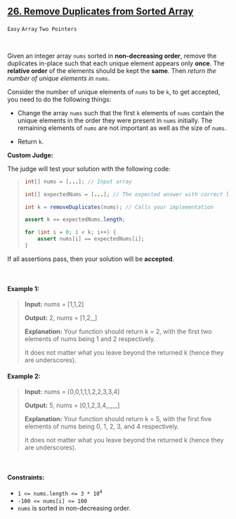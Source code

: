 ## [26. Remove Duplicates from Sorted Array](https://leetcode.com/problems/remove-duplicates-from-sorted-array/)

<code>Easy</code> <code>Array</code> <code>Two Pointers</code>

<br>

Given an integer array <code>nums</code> sorted in __non-decreasing order__, remove the duplicates in-place such that each unique element appears only __once__. The __relative order__ of the elements should be kept the __same__. Then *return the number of unique elements in* <code>nums</code>.

Consider the number of unique elements of <code>nums</code> to be <code>k</code>, to get accepted, you need to do the following things:

- Change the array <code>nums</code> such that the first <code>k</code> elements of <code>nums</code> contain the unique elements in the order they were present in <code>nums</code> initially. The remaining elements of <code>nums</code> are not important as well as the size of <code>nums</code>.

- Return <code>k</code>.

__Custom Judge:__

The judge will test your solution with the following code:

> ``` java
> int[] nums = [...]; // Input array
>
> int[] expectedNums = [...]; // The expected answer with correct length
>
> int k = removeDuplicates(nums); // Calls your implementation
>
> assert k == expectedNums.length;
>
> for (int i = 0; i < k; i++) {
>     assert nums[i] == expectedNums[i];
> }
> ```


If all assertions pass, then your solution will be __accepted__.

<br>

#### Example 1:

> __Input:__ nums = [1,1,2]
>
> __Output:__ 2, nums = [1,2,_]
>
> __Explanation:__ Your function should return k = 2, with the first two elements of nums being 1 and 2 respectively.
>
> It does not matter what you leave beyond the returned k (hence they are underscores).

#### Example 2:

> __Input:__ nums = [0,0,1,1,1,2,2,3,3,4]
>
> __Output:__ 5, nums = [0,1,2,3,4,_,_,_,_,_]
>
> __Explanation:__ Your function should return k = 5, with the first five elements of nums being 0, 1, 2, 3, and 4 respectively.
>
> It does not matter what you leave beyond the returned k (hence they are underscores).

<br>

#### Constraints:

- <code>1 <= nums.length <= 3 * 10<sup>4</sup></code>
- <code>-100 <= nums[i] <= 100</code>
- <code>nums</code> is sorted in non-decreasing order.